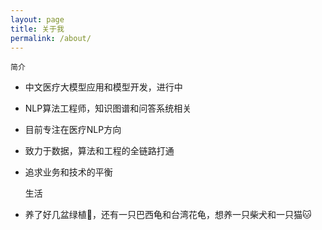 ```yaml
---
layout: page
title: 关于我
permalink: /about/
---
```


    简介

- 中文医疗大模型应用和模型开发，进行中
- NLP算法工程师，知识图谱和问答系统相关
- 目前专注在医疗NLP方向
- 致力于数据，算法和工程的全链路打通
- 追求业务和技术的平衡


   生活

- 养了好几盆绿植🌳，还有一只巴西龟和台湾花龟，想养一只柴犬和一只猫🐱






